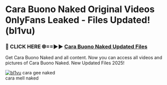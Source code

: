 # Cara Buono Naked Original Videos 0nlyFans Leaked - Files Updated! (bl1vu)

<h3>🔴 CLICK HERE 🌐==►► <a href="https://tinyurl.com/up5wt9bj" rel="nofollow">Cara Buono Naked Updated Files</a></h3>

Get Cara Buono Naked and all content. Now you can access all videos and pictures of Cara Buono Naked. New Updated Files 2025!

[![bl1vu](https://i.imgur.com/ABiUzMV.gif)](https://tinyurl.com/up5wt9bj)
cara gee naked<br>
cara mell naked